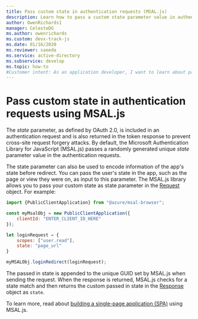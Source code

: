 ```yaml
---
title: Pass custom state in authentication requests (MSAL.js)
description: Learn how to pass a custom state parameter value in authentication request using the Microsoft Authentication Library for JavaScript (MSAL.js).
author: OwenRichards1
manager: CelesteDG
ms.author: owenrichards
ms.custom: devx-track-js
ms.date: 01/16/2020
ms.reviewer: saeeda
ms.service: active-directory
ms.subservice: develop
ms.topic: how-to
#Customer intent: As an application developer, I want to learn about passing custom state in authentication requests so I can create more robust applications.
---
```


# Pass custom state in authentication requests using MSAL.js

The *state* parameter, as defined by OAuth 2.0, is included in an authentication request and is also returned in the token response to prevent cross-site request forgery attacks. By default, the Microsoft Authentication Library for JavaScript (MSAL.js) passes a randomly generated unique *state* parameter value in the authentication requests.

The state parameter can also be used to encode information of the app's state before redirect. You can pass the user's state in the app, such as the page or view they were on, as input to this parameter. The MSAL.js library allows you to pass your custom state as state parameter in the [Request](https://azuread.github.io/microsoft-authentication-library-for-js/ref/modules/_azure_msal_browser.html#redirectrequest) object. For example:

```javascript
import {PublicClientApplication} from "@azure/msal-browser";

const myMsalObj = new PublicClientApplication({
    clientId: "ENTER_CLIENT_ID_HERE"
});

let loginRequest = {
    scopes: ["user.read"],
    state: "page_url"
}

myMSALObj.loginRedirect(loginRequest);
```

The passed in state is appended to the unique GUID set by MSAL.js when sending the request. When the response is returned, MSAL.js checks for a state match and then returns the custom passed in state in the [Response](https://azuread.github.io/microsoft-authentication-library-for-js/ref/modules/_azure_msal_common.html#authenticationresult) object as `state`.

To learn more, read about [building a single-page application (SPA)](scenario-spa-overview.md) using MSAL.js.
